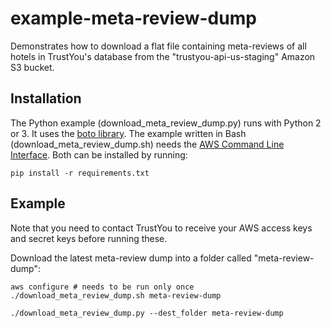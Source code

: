 example-meta-review-dump
========================

Demonstrates how to download a flat file containing meta-reviews of all hotels in TrustYou's database from the "trustyou-api-us-staging" Amazon S3 bucket.

Installation
------------

The Python example (download_meta_review_dump.py) runs with Python 2 or 3. It uses the [boto library](https://boto.readthedocs.org/en/latest/). The example written in Bash (download_meta_review_dump.sh) needs the [AWS Command Line Interface](http://aws.amazon.com/cli/). Both can be installed by running:

```
pip install -r requirements.txt
```

Example
-------

Note that you need to contact TrustYou to receive your AWS access keys and secret keys before running these.

Download the latest meta-review dump into a folder called "meta-review-dump":

```
aws configure # needs to be run only once
./download_meta_review_dump.sh meta-review-dump
```

```
./download_meta_review_dump.py --dest_folder meta-review-dump
```

